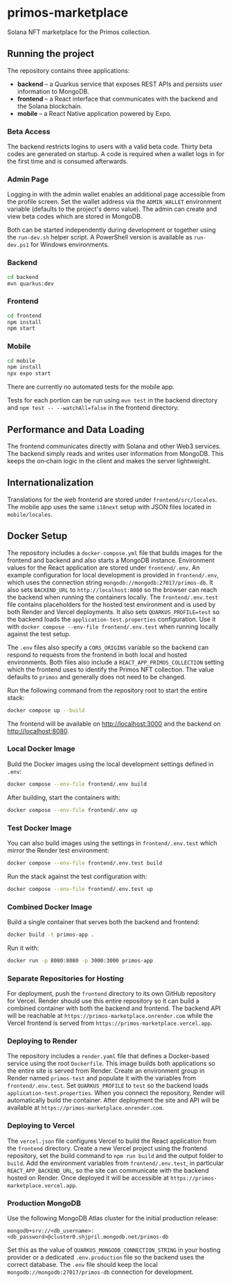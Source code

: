 # primos-marketplace
Solana NFT marketplace for the Primos collection.

## Running the project

The repository contains three applications:

* **backend** – a Quarkus service that exposes REST APIs and persists user
  information to MongoDB.
* **frontend** – a React interface that communicates with the backend and the
  Solana blockchain.
* **mobile** – a React Native application powered by Expo.

### Beta Access

The backend restricts logins to users with a valid beta code. Thirty beta codes
are generated on startup. A code is required when a wallet logs in for the first
time and is consumed afterwards.

### Admin Page

Logging in with the admin wallet enables an additional page accessible from the profile screen. Set
the wallet address via the `ADMIN_WALLET` environment variable (defaults to the project's demo value).
The admin can create and view beta codes which are stored in MongoDB.

Both can be started independently during development or together using the
`run-dev.sh` helper script. A PowerShell version is available as
`run-dev.ps1` for Windows environments.

### Backend

```bash
cd backend
mvn quarkus:dev
```

### Frontend

```bash
cd frontend
npm install
npm start
```

### Mobile

```bash
cd mobile
npm install
npx expo start
```

There are currently no automated tests for the mobile app.

Tests for each portion can be run using `mvn test` in the backend directory and
`npm test -- --watchAll=false` in the frontend directory.

## Performance and Data Loading

The frontend communicates directly with Solana and other Web3 services. The
backend simply reads and writes user information from MongoDB. This keeps the
on‑chain logic in the client and makes the server lightweight.

## Internationalization

Translations for the web frontend are stored under `frontend/src/locales`. The mobile app uses the same `i18next` setup with JSON files located in `mobile/locales`.

## Docker Setup

The repository includes a `docker-compose.yml` file that builds images for the
frontend and backend and also starts a MongoDB instance. Environment values for
the React application are stored under `frontend/.env`. An example configuration
for local development is provided in `frontend/.env`, which uses the connection
string `mongodb://mongodb:27017/primos-db`.
It also sets `BACKEND_URL` to `http://localhost:8080` so the browser can reach the backend when running the containers locally.
The `frontend/.env.test` file contains placeholders for the hosted test
environment and is used by both Render and Vercel deployments. It also sets
`QUARKUS_PROFILE=test` so the backend loads the `application-test.properties`
configuration. Use it with
`docker compose --env-file frontend/.env.test` when running locally against the
test setup.

The `.env` files also specify a `CORS_ORIGINS` variable so the backend can
respond to requests from the frontend in both local and hosted environments.
Both files also include a `REACT_APP_PRIMOS_COLLECTION` setting which the
frontend uses to identify the Primos NFT collection. The value defaults to
`primos` and generally does not need to be changed.

Run the following command from the repository root to start the entire stack:

```bash
docker compose up --build
```

The frontend will be available on [http://localhost:3000](http://localhost:3000) and the backend on [http://localhost:8080](http://localhost:8080).

### Local Docker Image

Build the Docker images using the local development settings defined in `.env`:

```bash
docker compose --env-file frontend/.env build
```

After building, start the containers with:

```bash
docker compose --env-file frontend/.env up
```

### Test Docker Image

You can also build images using the settings in `frontend/.env.test` which mirror the
Render test environment:

```bash
docker compose --env-file frontend/.env.test build
```

Run the stack against the test configuration with:

```bash
docker compose --env-file frontend/.env.test up
```

### Combined Docker Image

Build a single container that serves both the backend and frontend:

```bash
docker build -t primos-app .
```

Run it with:

```bash
docker run -p 8080:8080 -p 3000:3000 primos-app
```

### Separate Repositories for Hosting

For deployment, push the `frontend` directory to its own GitHub repository for
Vercel. Render should use this entire repository so it can build a combined
container with both the backend and frontend. The backend API will be reachable
at `https://primos-marketplace.onrender.com` while the Vercel frontend is served
from `https://primos-marketplace.vercel.app`.

### Deploying to Render

The repository includes a `render.yaml` file that defines a Docker-based
service using the root `Dockerfile`. This image builds both applications so the
entire site is served from Render. Create an environment group in Render named
`primos-test` and populate it with the variables from `frontend/.env.test`. Set
`QUARKUS_PROFILE` to `test` so the backend loads `application-test.properties`.
When you connect the repository, Render will automatically build the container.
After deployment the site and API will be available at
`https://primos-marketplace.onrender.com`.

### Deploying to Vercel

The `vercel.json` file configures Vercel to build the React application from the
`frontend` directory. Create a new Vercel project using the frontend repository,
set the build command to `npm run build` and the output folder to `build`.
Add the environment variables from `frontend/.env.test`, in particular
`REACT_APP_BACKEND_URL`, so the site can communicate with the backend hosted on
Render. Once deployed it will be accessible at
`https://primos-marketplace.vercel.app`.

### Production MongoDB

Use the following MongoDB Atlas cluster for the initial production release:

```
mongodb+srv://<db_username>:<db_password>@cluster0.shjpril.mongodb.net/primos-db
```

Set this as the value of `QUARKUS_MONGODB_CONNECTION_STRING` in your hosting provider or a dedicated `.env.production` file so the backend uses the correct database. The `.env` file should keep the local `mongodb://mongodb:27017/primos-db` connection for development.
